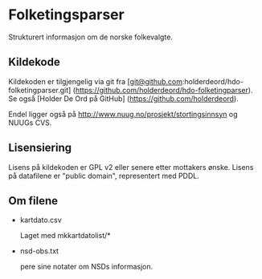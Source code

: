 Folketingsparser
================

Strukturert informasjon om de norske folkevalgte.

Kildekode
---------

Kildekoden er tilgjengelig via git fra
[git@github.com:holderdeord/hdo-folketingparser.git]
(https://github.com/holderdeord/hdo-folketingparser).
Se også [Holder De Ord på GitHub] (https://github.com/holderdeord).

Endel ligger også på http://www.nuug.no/prosjekt/stortingsinnsyn 
og NUUGs CVS.

Lisensiering
------------

Lisens på kildekoden er GPL v2 eller senere etter mottakers ønske.
Lisens på datafilene er "public domain", representert med PDDL.


Om filene
---------

- kartdato.csv

  Laget med mkkartdatolist/*

- nsd-obs.txt

  pere sine notater om NSDs informasjon.
